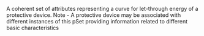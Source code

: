 A coherent set of attributes representing a curve for let-through energy of a protective device. Note - A protective device may be associated with different instances of this pSet providing information related to different  basic characteristics